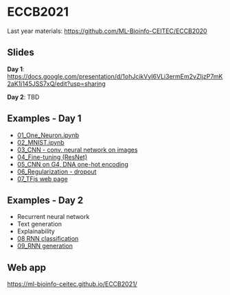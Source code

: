 # ECCB2021

Last year materials: https://github.com/ML-Bioinfo-CEITEC/ECCB2020

## Slides

**Day 1**: https://docs.google.com/presentation/d/1ohJcikVyI6VLi3ermEm2vZIjzP7mK2aK1j145JSS7xQ/edit?usp=sharing

**Day 2**: TBD

## Examples - Day 1

  * [01_One_Neuron.ipynb](https://colab.research.google.com/github/ML-Bioinfo-CEITEC/ECCB2021/blob/main/notebooks/01_One_Neuron.ipynb)
  * [02_MNIST.ipynb](https://colab.research.google.com/github/ML-Bioinfo-CEITEC/ECCB2021/blob/main/notebooks/02_MNIST.ipynb)
  * [03_CNN - conv. neural network on images](https://colab.research.google.com/github/ML-Bioinfo-CEITEC/ECCB2021/blob/main/notebooks/03_CNN_Demo.ipynb) 
  * [04_Fine-tuning (ResNet)](https://colab.research.google.com/github/ML-Bioinfo-CEITEC/ECCB2021/blob/main/notebooks/04_Transfer_Learning.ipynb)
  * [05_CNN on G4, DNA one-hot encoding](https://colab.research.google.com/github/ML-Bioinfo-CEITEC/ECCB2021/blob/main/notebooks/05_One_Hot_Demo.ipynb)
  * [06_Regularization - dropout](https://colab.research.google.com/github/ML-Bioinfo-CEITEC/ECCB2021/blob/main/notebooks/06_Regularization_Demo.ipynb)
  * [07_TFjs web page](https://ml-bioinfo-ceitec.github.io/ECCB2021/)


## Examples - Day 2

  * Recurrent neural network
  * Text generation
  * Explainability
  * [08 RNN classification](https://colab.research.google.com/github/ML-Bioinfo-CEITEC/ECCB2021/blob/main/notebooks/08_RNN_classification.ipynb)
  * [09_RNN generation](https://colab.research.google.com/github/ML-Bioinfo-CEITEC/ECCB2021/blob/main/notebooks/09_RNN_generation.ipynb)

## Web app

https://ml-bioinfo-ceitec.github.io/ECCB2021/
